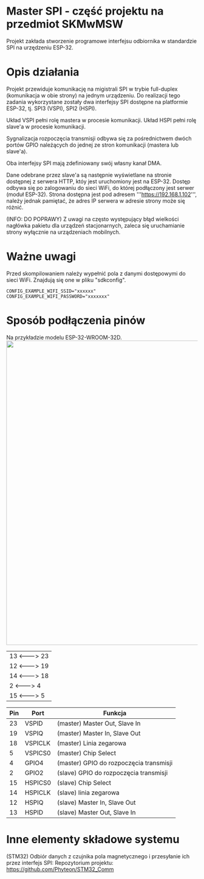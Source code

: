 Master SPI - część projektu na przedmiot SKMwMSW
========================
Projekt zakłada stworzenie programowe interfejsu odbiornika w standardzie SPI na urzędzeniu ESP-32.

Opis działania
========================
Projekt przewiduje komunikację na migistrali SPI w trybie full-duplex (komunikacja w obie strony) na jednym urządzeniu. Do realizacji tego zadania wykorzystane zostały dwa interfejsy SPI dostępne na platformie ESP-32, tj. SPI3 (VSPI), SPI2 (HSPI).

Układ VSPI pełni rolę mastera w procesie komunikacji.
Układ HSPI pełni rolę slave'a w procesie komunikacji.

Sygnalizacja rozpoczęcia transmisji odbywa się za pośrednictwem dwóch portów GPIO należących do jednej ze stron komunikacji (mastera lub slave'a).

Oba interfejsy SPI mają zdefiniowany swój własny kanał DMA.

Dane odebrane przez slave'a są następnie wyświetlane na stronie dostępnej z serwera HTTP, któy jest uruchomiony jest na ESP-32. Dostęp odbywa się po zalogowaniu do sieci WiFi, do której podłączony jest serwer (moduł ESP-32). Strona dostępna jest pod adresem '''https://192.168.1.102''', należy jednak pamiętać, że adres IP serwera w adresie strony może się różnić. 

(INFO: DO POPRAWY)
Z uwagi na często występujący błąd wielkości nagłówka pakietu dla urządzeń stacjonarnych, zaleca się uruchamianie strony wyłącznie na urządzeniach mobilnych.

Ważne uwagi
========================
Przed skompilowaniem należy wypełnić pola z danymi dostępowymi do sieci WiFi. Znajdują się one w pliku "sdkconfig".

```
CONFIG_EXAMPLE_WIFI_SSID="xxxxxx"
CONFIG_EXAMPLE_WIFI_PASSWORD="xxxxxxx"
````

Sposób podłączenia pinów
========================

Na przykładzie modelu ESP-32-WROOM-32D.
<img src="ESP-SPI-comunication-pinout.jpg" width="800">

|           |
|-----------|
|13 <---> 23|
|12 <---> 19|
|14 <---> 18|
|2  <---> 4 | 
|15 <---> 5 |


|Pin        |Port           |Funkcja                                    |
|-----------|---------------|-------------------------------------------|
|23         |VSPID          |(master) Master Out, Slave In              |
|19         |VSPIQ          |(master) Master In, Slave Out              |
|18         |VSPICLK        |(master) Linia zegarowa                    |
|5          |VSPICS0        |(master) Chip Select                       |
|4          |GPIO4          |(master) GPIO do rozpoczęcia transmisji    |
|2          |GPIO2          |(slave)  GPIO do rozpoczęcia transmisji    |
|15         |HSPICS0        |(slave)  Chip Select                       |
|14         |HSPICLK        |(slave)  linia zegarowa                    |
|12         |HSPIQ          |(slave)  Master In, Slave Out              |
|13         |HSPID          |(slave)  Master Out, Slave In              |

Inne elementy składowe systemu
========================

(STM32) Odbiór danych z czujnika pola magnetycznego i przesyłanie ich przez interfejs SPI: 
Repozytorium projektu: https://github.com/Phyteon/STM32_Comm
